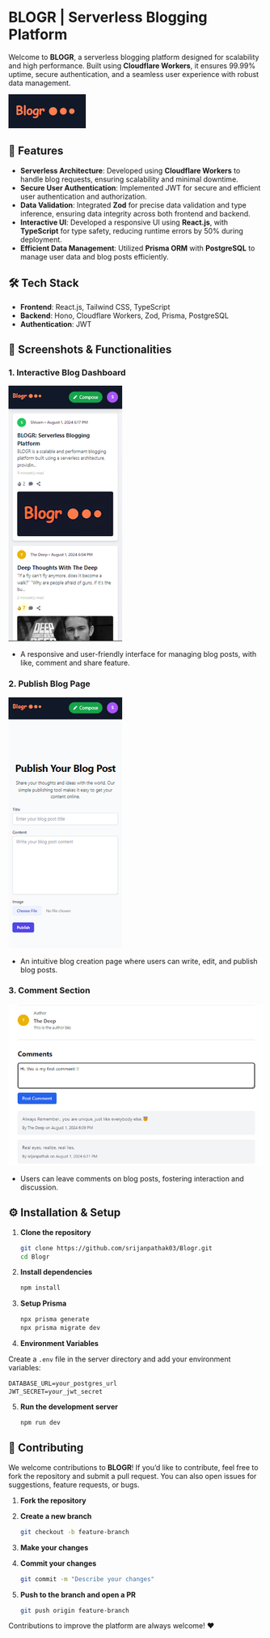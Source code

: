 # BLOGR | Serverless Blogging Platform

Welcome to **BLOGR**, a serverless blogging platform designed for scalability and high performance. Built using **Cloudflare Workers**, it ensures 99.99% uptime, secure authentication, and a seamless user experience with robust data management.

![BLOGR](assets/images/LogoBlogr.png)

## 🚀 Features
- **Serverless Architecture**: Developed using **Cloudflare Workers** to handle blog requests, ensuring scalability and minimal downtime.
- **Secure User Authentication**: Implemented JWT for secure and efficient user authentication and authorization.
- **Data Validation**: Integrated **Zod** for precise data validation and type inference, ensuring data integrity across both frontend and backend.
- **Interactive UI**: Developed a responsive UI using **React.js**, with **TypeScript** for type safety, reducing runtime errors by 50% during deployment.
- **Efficient Data Management**: Utilized **Prisma ORM** with **PostgreSQL** to manage user data and blog posts efficiently.

## 🛠️ Tech Stack
- **Frontend**: React.js, Tailwind CSS, TypeScript
- **Backend**: Hono, Cloudflare Workers, Zod, Prisma, PostgreSQL
- **Authentication**: JWT

## 📸 Screenshots & Functionalities

### 1. Interactive Blog Dashboard
![Blog Dashboard](assets/images/BlogHome.png)
- A responsive and user-friendly interface for managing blog posts, with like, comment and share feature.

### 2. Publish Blog Page
![Publish Blog Page](assets/images/BlogPublish.png)
- An intuitive blog creation page where users can write, edit, and publish blog posts.

### 3. Comment Section
![Comment System](assets/images/BlogComments.png)
- Users can leave comments on blog posts, fostering interaction and discussion.

## ⚙️ Installation & Setup

1. **Clone the repository**
   ```bash
   git clone https://github.com/srijanpathak03/Blogr.git
   cd Blogr
   ```

2. **Install dependencies**
   ```bash
   npm install
   ```
3. **Setup Prisma**
   ```bash
   npx prisma generate
   npx prisma migrate dev
   ```

4. **Environment Variables**

Create a `.env` file in the server directory and add your environment variables:
   ```
   DATABASE_URL=your_postgres_url
   JWT_SECRET=your_jwt_secret
   ```

5. **Run the development server**
   ```bash
   npm run dev
   ```

## 🤝 Contributing

We welcome contributions to **BLOGR**! If you’d like to contribute, feel free to fork the repository and submit a pull request. You can also open issues for suggestions, feature requests, or bugs.

1. **Fork the repository**
2. **Create a new branch**
   ```bash
   git checkout -b feature-branch
   ```
3. **Make your changes**

4. **Commit your changes**
   ```bash
   git commit -m "Describe your changes"
   ```

5. **Push to the branch and open a PR**
   ```bash
   git push origin feature-branch
   ```
   
Contributions to improve the platform are always welcome! ❤️
